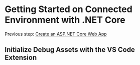 # Getting Started on Connected Environment with .NET Core

Previous step: [Create an ASP.NET Core Web App](get-started-netcore-02.md)

## Initialize Debug Assets with the VS Code Extension
